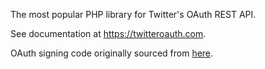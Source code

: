 <p itemprop="description">The most popular PHP library for Twitter's OAuth REST API.</p>

See documentation at https://twitteroauth.com.

OAuth signing code originally sourced from [here](https://code.google.com/p/oauth/).
